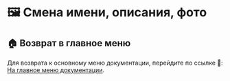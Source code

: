 # 🖼️ Смена имени, описания, фото

## 🏠 Возврат в главное меню

Для возврата к основному меню документации, перейдите по ссылке 🔗: [На главное меню документации](doc.md).